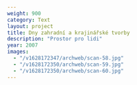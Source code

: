 ```yaml
---
weight: 900
category: Text
layout: project
title: Dny zahradní a krajinářské tvorby
description: "Prostor pro lidi"
year: 2007
images:
  - "/v1628172347/archweb/scan-58.jpg"
  - "/v1628172350/archweb/scan-59.jpg"
  - "/v1628172350/archweb/scan-60.jpg"
---
```

